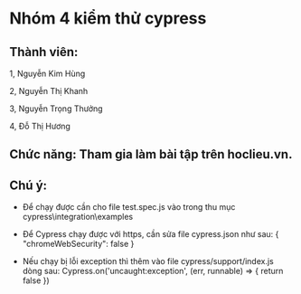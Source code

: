 # Nhóm 4 kiểm thử cypress
## Thành viên:
<p>1, Nguyễn Kim Hùng</p>
<p>2, Nguyễn Thị Khanh</p>
<p>3, Nguyễn Trọng Thưởng</p>
<p>4, Đỗ Thị Hương</p>

## Chức năng: Tham gia làm bài tập trên hoclieu.vn.
## Chú ý:
  - Để chạy được cần cho file test.spec.js vào trong thu mục cypress\integration\examples
  
  - Để Cypress chạy được với https, cần sửa file cypress.json như sau:
  { "chromeWebSecurity": false }
  
  - Nếu chạy bị lỗi exception thì thêm vào file cypress/support/index.js dòng sau:
   Cypress.on('uncaught:exception', (err, runnable) => { return false })
